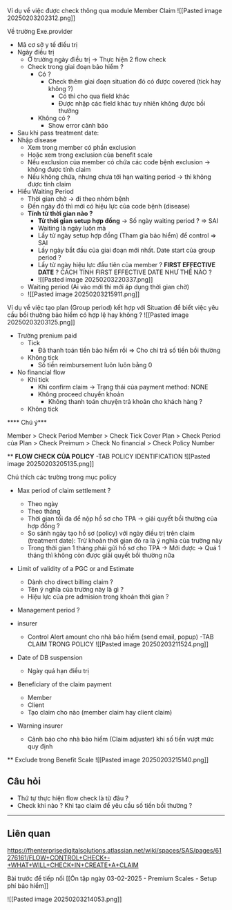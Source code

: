 
Ví dụ về việc được check thông qua module Member Claim
![[Pasted image 20250203202312.png]]

Về trường Exe.provider
+ Mã cơ sỡ y tế điều trị
+ Ngày điều trị 
	+ Ở trường ngày điều trị -> Thực hiện 2 flow check
	+ Check trong giai đoạn bảo hiểm ? 
		+ Có ?
			+ Check thêm giai đoạn situation đó có được covered (tick hay không ?)
				+ Có thì cho qua field khác
				+ Được nhập các field khác tuy nhiên không được bồi thường
		+ Không có ?
			+ Show error cảnh báo
+ Sau khi pass treatment date:
+ Nhập disease
	+ Xem trong member có phần exclusion
	+ Hoặc xem trong exclusion của benefit scale
	+ Nếu exclusion của member có chứa các code bệnh exclusion -> không được tính claim
	+ Nếu không chứa, nhưng chưa tới hạn waiting period -> thì không được tính claim
+ Hiểu Waiting Period
	+ Thời gian chờ -> đi theo nhóm bệnh
	+ Đến ngày đó thì mới có hiệu lực của code bệnh (disease)
	+ **Tính từ thời gian nào ?**
		+ **Từ thời gian setup hợp đồng** -> Số ngày waiting period ? => SAI
		+ Waiting là ngày luôn mà  
		+ Lấy từ ngày setup hợp đồng (Tham gia bảo hiểm) để control => SAI
		+ Lấy ngày bắt đầu của giai đoạn mới nhất. Date start của group period ?
		+ Lấy từ ngày hiệu lực đầu tiên của member ? **FIRST EFFECTIVE DATE** ? CÁCH TÍNH FIRST EFFECTIVE DATE NHƯ THẾ NÀO ?
		+ ![[Pasted image 20250203220337.png]]
	+ Waiting period (Ai vào mới thì mới áp dụng thời gian chờ)
	+ ![[Pasted image 20250203215911.png]]


Ví dụ về việc tạo plan (Group period) kết hợp với Situation để biết việc yêu cầu bồi thường bảo hiểm có hợp lệ hay không ?
![[Pasted image 20250203203125.png]]


+ Trường prenium paid
	+ Tick
		+ Đã thanh toán tiền bảo hiểm rồi => Cho chi trả số tiền bồi thường
	+ Không tick
		+ Số tiền reimbursement luôn luôn bằng 0
+ No financial flow
	+ Khi tick
		+ Khi confirm claim -> Trạng thái của payment method: NONE
		+ Không proceed chuyển khoản
			+ Không thanh toán chuyện trả khoản cho khách hàng ?
	+ Không tick

**** Chú ý***

Member > Check Period Member > Check Tick Cover
Plan > Check Period của Plan > Check Preimum > Check No financial > Check Policy Number

** **FLOW CHECK CỦA POLICY**
-TAB POLICY IDENTIFICATION
![[Pasted image 20250203205135.png]]

Chú thích các trường trong mục policy

+ Max period of claim settlement ?
	+ Theo ngày
	+ Theo tháng
	+ Thời gian tối đa để nộp hồ sơ cho TPA -> giải quyết bồi thường của hợp đồng ?
	+ So sánh ngày tạo hồ sơ (policy) với ngày điều trị trên claim (treatment date): Trừ khoản thời gian đó ra là ý nghĩa của trường này
	+ Trong thời gian 1 tháng phải gửi hồ sơ cho TPA -> Mới được -> Quá 1 tháng thì không còn được giải quyết bồi thường nữa
+ Limit of validity of a PGC or and Estimate
	+ Dành cho direct billing claim ?
	+ Tên ý nghĩa của trường này là gì ?
	+ Hiệu lực của pre admision trong khoản thời gian ?
+ Management period ?
+ insurer
	+ Control Alert amount cho nhà bảo hiểm (send email, popup)
-TAB CLAIM TRONG POLICY
![[Pasted image 20250203211524.png]]

+ Date of DB suspension
	+ Ngày quá hạn điều trị
+ Beneficiary of the claim payment
	+ Member
	+ Client
	+ Tạo claim cho nào (member claim hay client claim)
+ Warning insurer
	+ Cảnh báo cho nhà bảo hiểm (Claim adjuster) khi số tiền vượt mức quy định


** Exclude trong Benefit Scale
![[Pasted image 20250203215140.png]]


## Câu hỏi

+ Thứ tự thực hiện flow check là từ đâu ?
+ Check khi nào ? Khi tạo claim để yêu cầu số tiền bồi thường ?


---
## Liên quan
https://fhenterprisedigitalsolutions.atlassian.net/wiki/spaces/SAS/pages/61276161/FLOW+CONTROL+CHECK+-+WHAT+WILL+CHECK+IN+CREATE+A+CLAIM

Bài trước để tiếp nối [[Ôn tập ngày 03-02-2025 - Premium Scales - Setup phí bảo hiểm]]

![[Pasted image 20250203214053.png]]